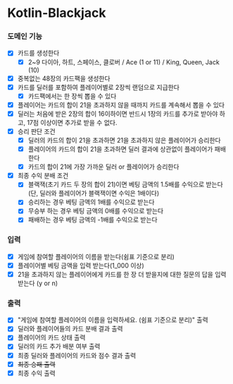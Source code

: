 # Kotlin-Blackjack
### 도메인 기능
- [x] 카드를 생성한다
  - [x] 2~9 다이아, 하트, 스페이스, 클로버 / Ace (1 or 11) / King, Queen, Jack (10)
- [x] 중복없는 48장의 카드팩을 생성한다
- [x] 카드를 딜러를 포함하여 플레이어별로 2장씩 랜덤으로 지급한다
  - [x] 카드팩에서는 한 장씩 뽑을 수 있다
- [x] 플레이어는 카드의 합이 21을 초과하지 않을 때까지 카드를 계속해서 뽑을 수 있다
- [x] 딜러는 처음에 받은 2장의 합이 16이하이면 반드시 1장의 카드를 추가로 받아야 하고, 17점 이상이면 추가로 받을 수 없다.
- [x] 승리 판단 조건
  - [x] 딜러의 카드의 합이 21을 초과하면 21을 초과하지 않은 플레이어가 승리한다
  - [x] 플레이어의 카드의 합이 21을 초과하면 딜러 결과에 상관없이 플레이어가 패배한다
  - [x] 카드의 합이 21에 가장 가까운 딜러 or 플레이어가 승리한다
- [x] 최종 수익 분배 조건
  - [x] 블랙잭(초기 카드 두 장의 합이 21)이면 베팅 금액의 1.5배를 수익으로 받는다 (단, 딜러와 플레이어가 블랙잭이면 수익은 1배이다)
  - [x] 승리하는 경우 베팅 금액의 1배를 수익으로 받는다
  - [x] 무승부 하는 경우 베팅 금액의 0배를 수익으로 받는다
  - [x] 패배하는 경우 베팅 금액의 -1배를 수익으로 받는다

### 입력
- [x] 게임에 참여할 플레이어의 이름을 받는다(쉼표 기준으로 분리)
- [x] 플레이어별 베팅 금액을 입력 받는다(1_000 이상)
- [x] 21을 초과하지 않는 플레이어에게 카드를 한 장 더 받을지에 대한 질문의 답을 입력받는다 (y or n)

### 출력
- [x] "게임에 참여할 플레이어의 이름을 입력하세요. (쉼표 기준으로 분리)" 출력
- [x] 딜러와 플레이어들의 카드 분배 결과 출력
- [x] 플레이어의 카드 상태 출력
- [x] 딜러의 카드 추가 배분 여부 출력
- [x] 최종 딜러와 플레이어의 카드와 점수 결과 출력
- [x] ~~최종 승패 출력~~
- [x] 최종 수익 출력
